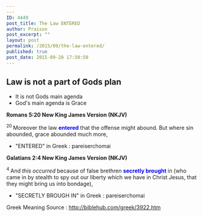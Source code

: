 ```yaml
---
---
ID: 4449
post_title: The Law ENTERED
author: Praison
post_excerpt: ""
layout: post
permalink: /2015/09/the-law-entered/
published: true
post_date: 2015-09-28 17:50:50
---
```

<h2 class="passage-display">Law is not a part of Gods plan</h2>
<ul>
	<li>It is not Gods main agenda</li>
	<li>God's main agenda is Grace</li>
</ul>
<p class="passage-display"><strong><span class="passage-display-bcv">Romans 5:20
</span><span class="passage-display-version">New King James Version (NKJV)</span></strong>

<span id="en-NKJV-28068" class="text Rom-5-20"><sup class="versenum">20&nbsp;</sup>Moreover the law <span style="color: #0000ff;"><strong>entered</strong> </span>that the offense might abound. But where sin abounded, grace abounded much more,</span>
<ul>
	<li>"ENTERED" in Greek :&nbsp;pareiserchomai</li>
</ul>
<p class="passage-display"><strong><span class="passage-display-bcv">Galatians 2:4
</span><span class="passage-display-version">New King James Version (NKJV)</span></strong>

<span id="en-NKJV-29086" class="text Gal-2-4"><sup class="versenum">4&nbsp;</sup>And <i>this occurred</i> because of false brethren <span style="color: #0000ff;"><strong>secretly brought</strong></span> in (who came in by stealth to spy out our liberty which we have in Christ Jesus, that they might bring us into bondage),</span>
<ul>
	<li>"SECRETLY BROUGH IN"&nbsp;in Greek :&nbsp;pareiserchomai</li>
</ul>
Greek Meaning Source : <a href="http://biblehub.com/greek/3922.htm" target="_blank" rel="nofollow noopener noreferrer">http://biblehub.com/greek/3922.htm</a>